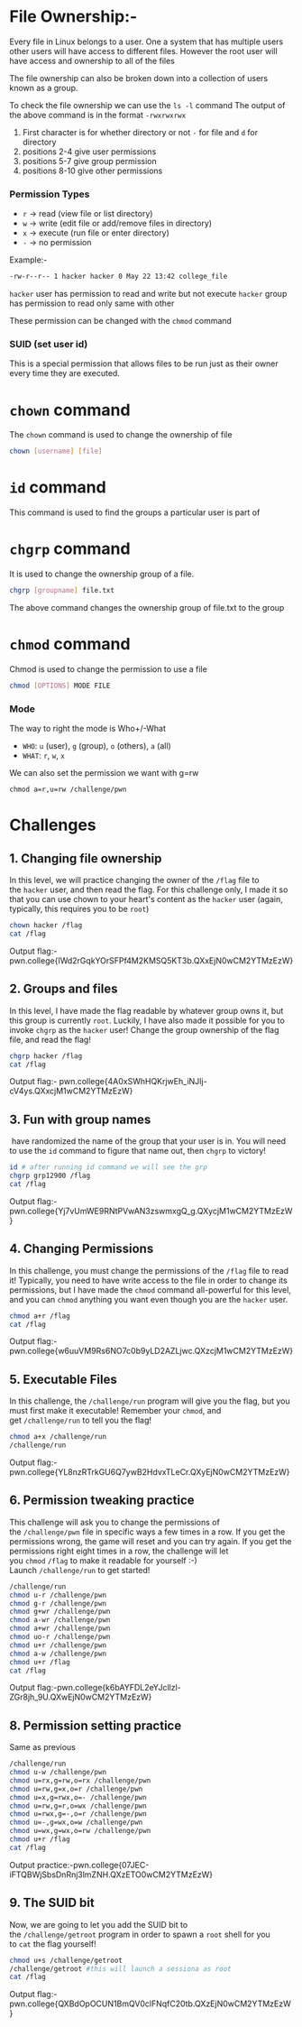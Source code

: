 
# File Ownership:-

Every file in Linux belongs to a user. One a system that has multiple users other users will have access to different files. However the root user will have access and ownership to all of the files 

The file ownership can also be broken down into a collection of users known as a group.

To check the file ownership we can use the `ls -l` command
The output of the above command is in the format 
`-rwxrwxrwx`
1. First character is for whether directory or not `-` for file and `d` for directory
2. positions 2-4 give user permissions
3. positions 5-7 give group permission 
4. positions 8-10 give other permissions

### Permission Types

- `r` → read (view file or list directory)  
- `w` → write (edit file or add/remove files in directory) 
- `x` → execute (run file or enter directory)
- `-` → no permission



Example:-
```bash
-rw-r--r-- 1 hacker hacker 0 May 22 13:42 college_file
```

`hacker` user has permission to read and write but not execute
`hacker` group has permission to read only 
same with other

These permission can be changed with the `chmod` command

### SUID (set user id)

This is a special permission that allows files to be run just as their owner every time they are executed. 

# `chown` command

The `chown` command is used to change the ownership of file

```bash
chown [username] [file]
```


# `id` command

This command is used to find the groups a particular user is part of


# `chgrp` command

It is used to change the ownership group of a file. 
```bash
chgrp [groupname] file.txt
```
The above command changes the ownership group of file.txt to the group 


# `chmod` command

Chmod is used to change the permission to use a file

```bash
chmod [OPTIONS] MODE FILE
```

### Mode

The way to right the mode is Who+/-What
- `WHO`: `u` (user), `g` (group), `o` (others), `a` (all)
- `WHAT`: `r`, `w`, `x`

We can also set the permission we want with g=rw

`chmod a=r,u=rw /challenge/pwn`

# Challenges

## 1. Changing file ownership

In this level, we will practice changing the owner of the `/flag` file to the `hacker` user, and then read the flag. For this challenge only, I made it so that you can use chown to your heart's content as the `hacker` user (again, typically, this requires you to be `root`)

```bash
chown hacker /flag
cat /flag
```

Output flag:-pwn.college{IWd2rGqkYOrSFPf4M2KMSQ5KT3b.QXxEjN0wCM2YTMzEzW}

## 2. Groups and files

In this level, I have made the flag readable by whatever group owns it, but this group is currently `root`. Luckily, I have also made it possible for you to invoke `chgrp` as the `hacker` user! Change the group ownership of the flag file, and read the flag!

```bash
chgrp hacker /flag
cat /flag
```

Output flag:- pwn.college{4A0xSWhHQKrjwEh_iNJIj-cV4ys.QXxcjM1wCM2YTMzEzW}

## 3. Fun with group names

 have randomized the name of the group that your user is in. You will need to use the `id` command to figure that name out, then `chgrp` to victory!
 
```bash
id # after running id command we will see the grp
chgrp grp12900 /flag
cat /flag
```

Output flag:-pwn.college{Yj7vUmWE9RNtPVwAN3zswmxgQ_g.QXycjM1wCM2YTMzEzW}

## 4. Changing Permissions

In this challenge, you must change the permissions of the `/flag` file to read it! Typically, you need to have write access to the file in order to change its permissions, but I have made the `chmod` command all-powerful for this level, and you can `chmod` anything you want even though you are the `hacker` user.

```bash
chmod a+r /flag
cat /flag
```

Output flag:-pwn.college{w6uuVM9Rs6NO7c0b9yLD2AZLjwc.QXzcjM1wCM2YTMzEzW}

## 5. Executable Files

In this challenge, the `/challenge/run` program will give you the flag, but you must first make it executable! Remember your `chmod`, and get `/challenge/run` to tell you the flag!

```bash
chmod a+x /challenge/run
/challenge/run
```

Output flag:-pwn.college{YL8nzRTrkGU6Q7ywB2HdvxTLeCr.QXyEjN0wCM2YTMzEzW}

## 6. Permission tweaking practice

This challenge will ask you to change the permissions of the `/challenge/pwn` file in specific ways a few times in a row. If you get the permissions wrong, the game will reset and you can try again. If you get the permissions right eight times in a row, the challenge will let you `chmod` `/flag` to make it readable for yourself :-) Launch `/challenge/run` to get started!

```bash
/challenge/run
chmod u-r /challenge/pwn
chmod g-r /challenge/pwn
chmod g+wr /challenge/pwn
chmod a-wr /challenge/pwn
chmod a+wr /challenge/pwn
chmod uo-r /challenge/pwn
chmod u+r /challenge/pwn
chmod a-w /challenge/pwn
chmod u+r /flag
cat /flag
```

Output flag:-pwn.college{k6bAYFDL2eYJcllzl-ZGr8jh_9U.QXwEjN0wCM2YTMzEzW}

## 8. Permission setting practice

Same as previous

```bash
/challenge/run
chmod u-w /challenge/pwn
chmod u=rx,g=rw,o=rx /challenge/pwn
chmod u=rw,g=x,o=r /challenge/pwn
chmod u=x,g=rwx,o=- /challenge/pwn
chmod u=rw,g=r,o=wx /challenge/pwn
chmod u=rwx,g=-,o=r /challenge/pwn
chmod u=-,g=wx,o=w /challenge/pwn
chmod u=wx,g=wx,o=rw /challenge/pwn
chmod u+r /flag
cat /flag
```

Output practice:-pwn.college{07JEC-iFTQBWjSbsDnRnj3lmZNH.QXzETO0wCM2YTMzEzW}

## 9. The SUID bit

Now, we are going to let you add the SUID bit to the `/challenge/getroot` program in order to spawn a `root` shell for you to `cat` the flag yourself!

```bash
chmod u+s /challenge/getroot
/challenge/getroot #this will launch a sessiona as root
cat /flag
```

Output flag:-pwn.college{QXBdOpOCUN1BmQV0clFNqfC20tb.QXzEjN0wCM2YTMzEzW}
